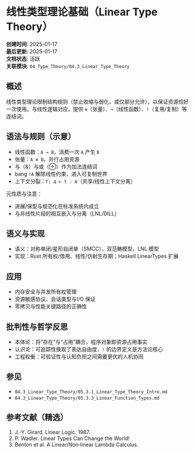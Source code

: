 # 线性类型理论基础（Linear Type Theory）

**创建时间**: 2025-01-17  
**最后更新**: 2025-01-17  
**文档状态**: 活跃  
**关联模块**: `04_Type_Theory/04.3_Linear_Type_Theory`

## 概述

线性类型理论限制结构规则（禁止收缩与弱化，或仅部分允许），以保证资源恰好一次使用。与线性逻辑对应，提供 `⊗`（张量）、`⊸`（线性函数）、`!`（复用/复制）等连结词。

## 语法与规则（示意）

- 线性函数：`A ⊸ B`，消费一次 `A` 产生 `B`
- 张量：`A ⊗ B`，并行占用资源
- 与（&）与或（⊕）作为加法连结词
- bang `!A` 解除线性约束，进入可复制世界
- 上下文分裂：`Γ; Δ ⊢ t : A`（共享/线性上下文分离）

元性质与注意：

- 进展/保型与规范化在标准系统内成立
- 与非线性片段的相互嵌入与分离（LNL/DILL）

## 语义与实现

- 语义：对称单闭/星形自闭单（SMCC），双范畴模型，LNL 模型
- 实现：Rust 所有权/借用、线性/仿射生存期；Haskell LinearTypes 扩展

## 应用

- 内存安全与并发所有权管理
- 资源敏感协议、会话类型与I/O 保证
- 零拷贝与性能关键路径的正确性

## 批判性与哲学反思

- 本体论：将“存在”与“占用”耦合，程序对象即资源占用事实
- 认识论：可追踪性换取了表达自由度，`!` 的边界定义是方法论核心
- 工程权衡：可验证性与认知负担之间需要更优的人机协同

## 参见

- `04.3_Linear_Type_Theory/05.3.1_Linear_Type_Theory_Intro.md`
- `04.3_Linear_Type_Theory/05.3.3_Linear_Function_Types.md`

## 参考文献（精选）

1. J.-Y. Girard. Linear Logic. 1987.  
2. P. Wadler. Linear Types Can Change the World!  
3. Benton et al. A Linear/Non‑linear Lambda Calculus.  
